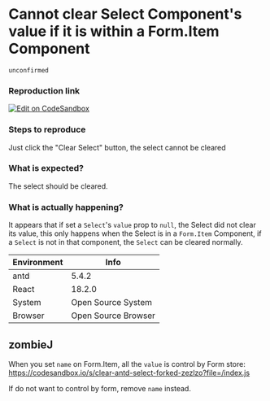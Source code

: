 # Cannot clear Select Component's value if it is within a Form.Item Component

`unconfirmed`

### Reproduction link

[![Edit on CodeSandbox](https://codesandbox.io/static/img/play-codesandbox.svg)](https://codesandbox.io/s/clear-antd-select-0190s9?file=/index.js)

### Steps to reproduce

Just click the "Clear Select" button, the select cannot be cleared

### What is expected?

The select should be cleared.

### What is actually happening?

It appears that if set a `Select`'s `value` prop to `null`, the Select did not clear its value, this only happens when the Select is in a `Form.Item` Component, if a `Select` is not in that component, the `Select` can be cleared normally.

| Environment | Info                |
| ----------- | ------------------- |
| antd        | 5.4.2               |
| React       | 18.2.0              |
| System      | Open Source System  |
| Browser     | Open Source Browser |

<!-- generated by ant-design-issue-helper. DO NOT REMOVE -->

## zombieJ

When you set `name` on Form.Item, all the `value` is control by Form store:
https://codesandbox.io/s/clear-antd-select-forked-zezlzo?file=/index.js

If do not want to control by form, remove `name` instead.
